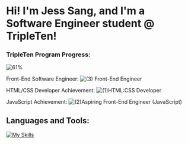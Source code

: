 # Hi! I'm Jess Sang, and I'm a Software Engineer student @ TripleTen!

### TripleTen Program Progress:
![61%](https://progress-bar.xyz/61)

Front-End Software Engineer:
![(3) Front-End Engineer](https://github.com/user-attachments/assets/7da803eb-0f70-4c74-b4d1-ec1277f3646b)


HTML/CSS Developer Achievement:
![(1)HTML:CSS Developer](https://github.com/user-attachments/assets/b53449c4-00f4-4a0c-a16d-553b56c4bcbe)

JavaScript Achievement:
![(2)Aspiring Front-End Engineer (JavaScript)](https://github.com/user-attachments/assets/91fdb766-5bfc-4f28-a2cc-6b269015c71b)

## **Languages and Tools:**

[![My Skills](https://skillicons.dev/icons?i=js,html,css,vscode,figma,git,github,discord)](https://skillicons.dev)
